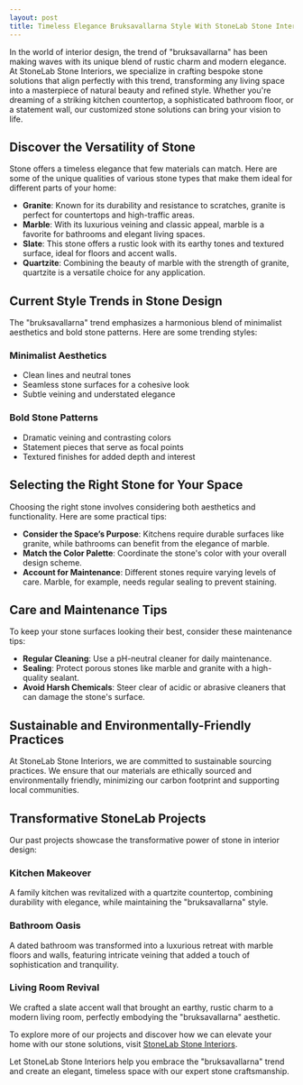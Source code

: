 ```yaml
---
layout: post
title: Timeless Elegance Bruksavallarna Style With StoneLab Stone Interiors
---
```



In the world of interior design, the trend of "bruksavallarna" has been making waves with its unique blend of rustic charm and modern elegance. At StoneLab Stone Interiors, we specialize in crafting bespoke stone solutions that align perfectly with this trend, transforming any living space into a masterpiece of natural beauty and refined style. Whether you're dreaming of a striking kitchen countertop, a sophisticated bathroom floor, or a statement wall, our customized stone solutions can bring your vision to life.

## Discover the Versatility of Stone

Stone offers a timeless elegance that few materials can match. Here are some of the unique qualities of various stone types that make them ideal for different parts of your home:

- **Granite**: Known for its durability and resistance to scratches, granite is perfect for countertops and high-traffic areas.
- **Marble**: With its luxurious veining and classic appeal, marble is a favorite for bathrooms and elegant living spaces.
- **Slate**: This stone offers a rustic look with its earthy tones and textured surface, ideal for floors and accent walls.
- **Quartzite**: Combining the beauty of marble with the strength of granite, quartzite is a versatile choice for any application.

## Current Style Trends in Stone Design

The "bruksavallarna" trend emphasizes a harmonious blend of minimalist aesthetics and bold stone patterns. Here are some trending styles:

### Minimalist Aesthetics

- Clean lines and neutral tones
- Seamless stone surfaces for a cohesive look
- Subtle veining and understated elegance

### Bold Stone Patterns

- Dramatic veining and contrasting colors
- Statement pieces that serve as focal points
- Textured finishes for added depth and interest

## Selecting the Right Stone for Your Space

Choosing the right stone involves considering both aesthetics and functionality. Here are some practical tips:

- **Consider the Space’s Purpose**: Kitchens require durable surfaces like granite, while bathrooms can benefit from the elegance of marble.
- **Match the Color Palette**: Coordinate the stone's color with your overall design scheme.
- **Account for Maintenance**: Different stones require varying levels of care. Marble, for example, needs regular sealing to prevent staining.

## Care and Maintenance Tips

To keep your stone surfaces looking their best, consider these maintenance tips:

- **Regular Cleaning**: Use a pH-neutral cleaner for daily maintenance.
- **Sealing**: Protect porous stones like marble and granite with a high-quality sealant.
- **Avoid Harsh Chemicals**: Steer clear of acidic or abrasive cleaners that can damage the stone's surface.

## Sustainable and Environmentally-Friendly Practices

At StoneLab Stone Interiors, we are committed to sustainable sourcing practices. We ensure that our materials are ethically sourced and environmentally friendly, minimizing our carbon footprint and supporting local communities.

## Transformative StoneLab Projects

Our past projects showcase the transformative power of stone in interior design:

### Kitchen Makeover

A family kitchen was revitalized with a quartzite countertop, combining durability with elegance, while maintaining the "bruksavallarna" style.

### Bathroom Oasis

A dated bathroom was transformed into a luxurious retreat with marble floors and walls, featuring intricate veining that added a touch of sophistication and tranquility.

### Living Room Revival

We crafted a slate accent wall that brought an earthy, rustic charm to a modern living room, perfectly embodying the "bruksavallarna" aesthetic.

To explore more of our projects and discover how we can elevate your home with our stone solutions, visit [StoneLab Stone Interiors](https://stonelab.se).

Let StoneLab Stone Interiors help you embrace the "bruksavallarna" trend and create an elegant, timeless space with our expert stone craftsmanship.